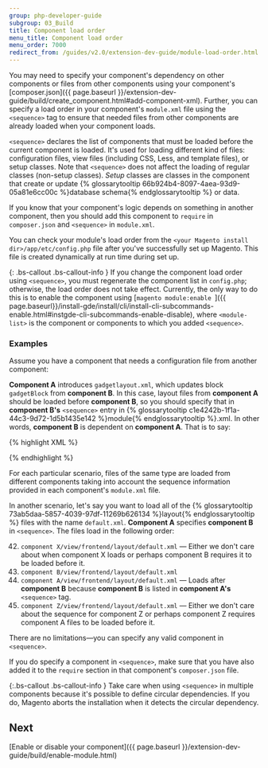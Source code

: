 ```yaml
---
group: php-developer-guide
subgroup: 03_Build
title: Component load order
menu_title: Component load order
menu_order: 7000
redirect_from: /guides/v2.0/extension-dev-guide/module-load-order.html
---
```


You may need to specify your component's dependency on other components or files from other components using your component's [composer.json]({{ page.baseurl }}/extension-dev-guide/build/create_component.html#add-component-xml). Further, you can specify a load order in your component's `module.xml` file using the `<sequence>` tag to ensure that needed files from other components are already loaded when your component loads.

`<sequence>` declares the list of components that must be loaded before the current component is loaded. It's used for loading different kind of files: configuration files, view files (including CSS, Less, and template files), or setup classes. Note that `<sequence>` does not affect the loading of regular classes (non-setup classes).
*Setup* classes are classes in the component that create or update {% glossarytooltip 66b924b4-8097-4aea-93d9-05a81e6cc00c %}database schema{% endglossarytooltip %} or data.

If you know that your component's logic depends on something in another component, then you should add this component to `require` in `composer.json` and `<sequence>` in `module.xml`.

You can check your module's load order from the `<your Magento install dir>/app/etc/config.php` file after you've successfully set up Magento. This file is created dynamically at run time during set up.

{: .bs-callout .bs-callout-info }
If you change the component load order using `<sequence>`, you must regenerate the component list in `config.php`; otherwise, the load order does not take effect. Currently, the only way to do this is to enable the component using [`magento module:enable `]({{ page.baseurl}}/install-gde/install/cli/install-cli-subcommands-enable.html#instgde-cli-subcommands-enable-disable), where `<module-list>` is the component or components to which you added `<sequence>`.

### Examples

Assume you have a component that needs a configuration file from another component:

__Component A__ introduces `gadgetlayout.xml`, which updates block `gadgetBlock` from __component B__. In this case, layout files from __component A__ should be loaded before __component B__, so you should specify that in __component B's__ `<sequence>` entry in {% glossarytooltip c1e4242b-1f1a-44c3-9d72-1d5b1435e142 %}module{% endglossarytooltip %}.xml. In other words, __component B__ is dependent on __component A__. That is to say:

{% highlight XML %}
<?xml version="1.0"?>
<config xmlns:xsi="http://www.w3.org/2001/XMLSchema-instance" xsi:noNamespaceSchemaLocation="urn:magento:framework:Module/etc/module.xsd">
    <module name="Vendor_ComponentB" setup_version="0.0.1">
        <sequence>
	    <!-- Vendor_ComponentB is dependent on Vendor_ComponentA: -->
            <module name="Vendor_ComponentA" />
        </sequence>
    </module>
</config>
{% endhighlight %}

For each particular scenario, files of the same type are loaded from different components taking into account the sequence information provided in each component's `module.xml` file.

In another scenario, let's say you want to load all of the {% glossarytooltip 73ab5daa-5857-4039-97df-11269b626134 %}layout{% endglossarytooltip %} files with the name `default.xml`. __Component A__ specifies __component B__ in `<sequence>`. The files load in the following order:

42. `component X/view/frontend/layout/default.xml` &mdash; Either we don't care about when component X loads or perhaps component B requires it to be loaded before it.
42. `component B/view/frontend/layout/default.xml`
42. `component A/view/frontend/layout/default.xml` &mdash; Loads after __component B__ because __component B__ is listed in __component A's__ `<sequence>` tag.
42. `component Z/view/frontend/layout/default.xml` &mdash; Either we don't care about the sequence for component Z or perhaps component Z requires component A files to be loaded before it.

There are no limitations&mdash;you can specify any valid component in `<sequence>`.

If you do specify a component in `<sequence>`, make sure that you have also added it to the `require` section in that component's `composer.json` file.

{:.bs-callout .bs-callout-info }
Take care when using `<sequence>` in multiple components because it's possible to define circular dependencies. If you do, Magento aborts the installation when it detects the circular dependency.

## Next

[Enable or disable your component]({{ page.baseurl }}/extension-dev-guide/build/enable-module.html)

